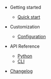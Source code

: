 - Getting started

  - [Quick start](quickstart.md)

- Customization

  - [Configuration](configuration.md)

- API Reference

  - [Python](api_reference.md)
  - [CLI](cli_reference.md)

- [Changelog](changelog.md)
